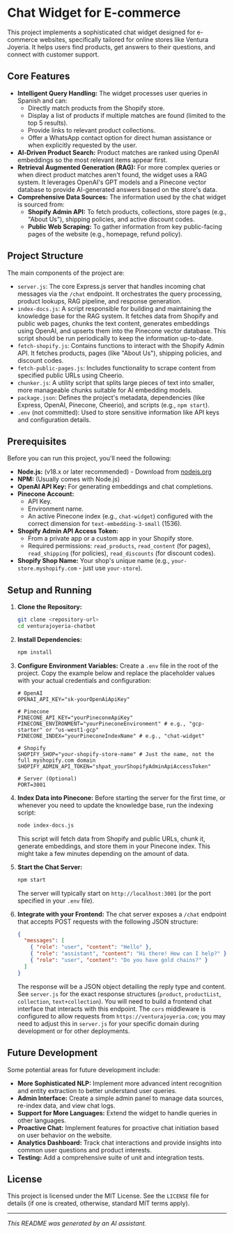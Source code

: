 # Chat Widget for E-commerce

This project implements a sophisticated chat widget designed for e-commerce websites, specifically tailored for online stores like Ventura Joyeria. It helps users find products, get answers to their questions, and connect with customer support.

## Core Features

*   **Intelligent Query Handling:** The widget processes user queries in Spanish and can:
    *   Directly match products from the Shopify store.
    *   Display a list of products if multiple matches are found (limited to the top 5 results).
    *   Provide links to relevant product collections.
    *   Offer a WhatsApp contact option for direct human assistance or when explicitly requested by the user.
*   **AI‑Driven Product Search:** Product matches are ranked using OpenAI embeddings so the most relevant items appear first.
*   **Retrieval Augmented Generation (RAG):** For more complex queries or when direct product matches aren't found, the widget uses a RAG system. It leverages OpenAI's GPT models and a Pinecone vector database to provide AI-generated answers based on the store's data.
*   **Comprehensive Data Sources:** The information used by the chat widget is sourced from:
    *   **Shopify Admin API:** To fetch products, collections, store pages (e.g., "About Us"), shipping policies, and active discount codes.
    *   **Public Web Scraping:** To gather information from key public-facing pages of the website (e.g., homepage, refund policy).

## Project Structure

The main components of the project are:

*   `server.js`: The core Express.js server that handles incoming chat messages via the `/chat` endpoint. It orchestrates the query processing, product lookups, RAG pipeline, and response generation.
*   `index-docs.js`: A script responsible for building and maintaining the knowledge base for the RAG system. It fetches data from Shopify and public web pages, chunks the text content, generates embeddings using OpenAI, and upserts them into the Pinecone vector database. This script should be run periodically to keep the information up-to-date.
*   `fetch-shopify.js`: Contains functions to interact with the Shopify Admin API. It fetches products, pages (like "About Us"), shipping policies, and discount codes.
*   `fetch-public-pages.js`: Includes functionality to scrape content from specified public URLs using Cheerio.
*   `chunker.js`: A utility script that splits large pieces of text into smaller, more manageable chunks suitable for AI embedding models.
*   `package.json`: Defines the project's metadata, dependencies (like Express, OpenAI, Pinecone, Cheerio), and scripts (e.g., `npm start`).
*   `.env` (not committed): Used to store sensitive information like API keys and configuration details.

## Prerequisites

Before you can run this project, you'll need the following:

*   **Node.js:** (v18.x or later recommended) - Download from [nodejs.org](https://nodejs.org/)
*   **NPM:** (Usually comes with Node.js)
*   **OpenAI API Key:** For generating embeddings and chat completions.
*   **Pinecone Account:**
    *   API Key.
    *   Environment name.
    *   An active Pinecone index (e.g., `chat-widget`) configured with the correct dimension for `text-embedding-3-small` (1536).
*   **Shopify Admin API Access Token:**
    *   From a private app or a custom app in your Shopify store.
    *   Required permissions: `read_products`, `read_content` (for pages), `read_shipping` (for policies), `read_discounts` (for discount codes).
*   **Shopify Shop Name:** Your shop's unique name (e.g., `your-store.myshopify.com` - just use `your-store`).

## Setup and Running

1.  **Clone the Repository:**
    ```bash
    git clone <repository-url>
    cd venturajoyeria-chatbot
    ```

2.  **Install Dependencies:**
    ```bash
    npm install
    ```

3.  **Configure Environment Variables:**
    Create a `.env` file in the root of the project. Copy the example below and replace the placeholder values with your actual credentials and configuration:
    ```env
    # OpenAI
    OPENAI_API_KEY="sk-yourOpenAiApiKey"

    # Pinecone
    PINECONE_API_KEY="yourPineconeApiKey"
    PINECONE_ENVIRONMENT="yourPineconeEnvironment" # e.g., "gcp-starter" or "us-west1-gcp"
    PINECONE_INDEX="yourPineconeIndexName" # e.g., "chat-widget"

    # Shopify
    SHOPIFY_SHOP="your-shopify-store-name" # Just the name, not the full myshopify.com domain
    SHOPIFY_ADMIN_API_TOKEN="shpat_yourShopifyAdminApiAccessToken"

    # Server (Optional)
    PORT=3001
    ```

4.  **Index Data into Pinecone:**
    Before starting the server for the first time, or whenever you need to update the knowledge base, run the indexing script:
    ```bash
    node index-docs.js
    ```
    This script will fetch data from Shopify and public URLs, chunk it, generate embeddings, and store them in your Pinecone index. This might take a few minutes depending on the amount of data.

5.  **Start the Chat Server:**
    ```bash
    npm start
    ```
    The server will typically start on `http://localhost:3001` (or the port specified in your `.env` file).

6.  **Integrate with your Frontend:**
    The chat server exposes a `/chat` endpoint that accepts POST requests with the following JSON structure:
    ```json
    {
      "messages": [
        { "role": "user", "content": "Hello" },
        { "role": "assistant", "content": "Hi there! How can I help?" },
        { "role": "user", "content": "Do you have gold chains?" }
      ]
    }
    ```
    The response will be a JSON object detailing the reply type and content. See `server.js` for the exact response structures (`product`, `productList`, `collection`, `text+collection`).
    You will need to build a frontend chat interface that interacts with this endpoint. The `cors` middleware is configured to allow requests from `https://venturajoyeria.com`; you may need to adjust this in `server.js` for your specific domain during development or for other deployments.

## Future Development

Some potential areas for future development include:

*   **More Sophisticated NLP:** Implement more advanced intent recognition and entity extraction to better understand user queries.
*   **Admin Interface:** Create a simple admin panel to manage data sources, re-index data, and view chat logs.
*   **Support for More Languages:** Extend the widget to handle queries in other languages.
*   **Proactive Chat:** Implement features for proactive chat initiation based on user behavior on the website.
*   **Analytics Dashboard:** Track chat interactions and provide insights into common user questions and product interests.
*   **Testing:** Add a comprehensive suite of unit and integration tests.

## License

This project is licensed under the MIT License. See the `LICENSE` file for details (if one is created, otherwise, standard MIT terms apply).

---

*This README was generated by an AI assistant.*
